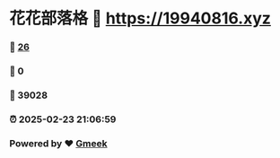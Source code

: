 # 花花部落格 :link: https://19940816.xyz 
### :page_facing_up: [26](https://19940816.xyz/tag.html) 
### :speech_balloon: 0 
### :hibiscus: 39028 
### :alarm_clock: 2025-02-23 21:06:59 
### Powered by :heart: [Gmeek](https://github.com/Meekdai/Gmeek)
